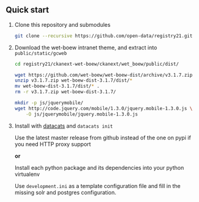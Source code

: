 ## Quick start

1. Clone this repository and submodules

   ```bash
   git clone --recursive https://github.com/open-data/registry21.git
   ```

2. Download the wet-boew intranet theme, and extract into `public/static/gcweb`

   ```bash
   cd registry21/ckanext-wet-boew/ckanext/wet_boew/public/dist/

   wget https://github.com/wet-boew/wet-boew-dist/archive/v3.1.7.zip
   unzip v3.1.7.zip wet-boew-dist-3.1.7/dist/*
   mv wet-boew-dist-3.1.7/dist/* .
   rm -r v3.1.7.zip wet-boew-dist-3.1.7/

   mkdir -p js/jquerymobile/
   wget http://code.jquery.com/mobile/1.3.0/jquery.mobile-1.3.0.js \
       -O js/jquerymobile/jquery.mobile-1.3.0.js
   ```

3. Install with [datacats](https://github.com/boxkite/datacats)
   and `datacats init`

   Use the latest master release from github instead of the one on pypi
   if you need HTTP proxy support

   **or**
   
   Install each python package and its dependencies into your python virtualenv
   
   Use `development.ini` as a template configuration file and fill in the missing solr
   and postgres configuration.
